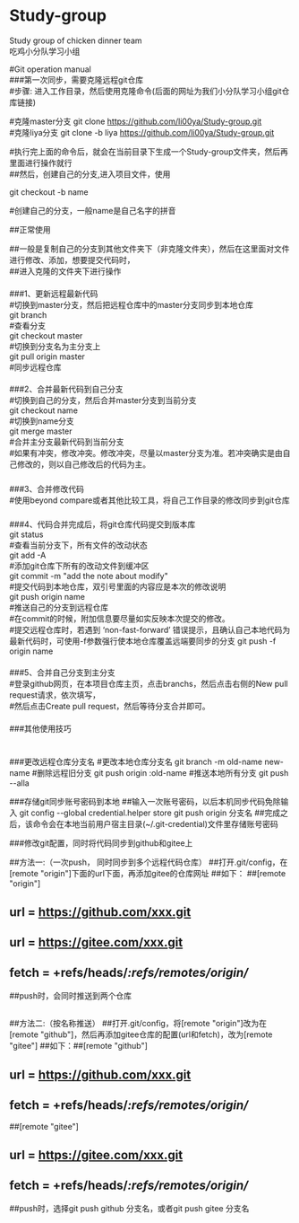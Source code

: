 # Study-group
Study group of chicken dinner team  
吃鸡小分队学习小组  

#Git operation manual  
###第一次同步，需要克隆远程git仓库  
#步骤: 进入工作目录，然后使用克隆命令(后面的网址为我们小分队学习小组git仓库链接)  

#克隆master分支
git clone https://github.com/li00ya/Study-group.git  
#克隆liya分支
git clone -b liya https://github.com/li00ya/Study-group.git

#执行完上面的命令后，就会在当前目录下生成一个Study-group文件夹，然后再里面进行操作就行  
##然后，创建自己的分支,进入项目文件，使用  

git checkout -b name  

#创建自己的分支，一般name是自己名字的拼音  


##正常使用  

##一般是复制自己的分支到其他文件夹下（非克隆文件夹），然后在这里面对文件进行修改、添加，想要提交代码时，  
##进入克隆的文件夹下进行操作  

####
###1、更新远程最新代码  
#切换到master分支，然后把远程仓库中的master分支同步到本地仓库  
git branch  
#查看分支  
git checkout master  
#切换到分支名为主分支上  
git pull origin master  
#同步远程仓库  

####
###2、合并最新代码到自己分支  
#切换到自己的分支，然后合并master分支到当前分支  
git checkout name  
#切换到name分支  
git merge master  
#合并主分支最新代码到当前分支  
#如果有冲突，修改冲突。修改冲突，尽量以master分支为准。若冲突确实是由自己修改的，则以自己修改后的代码为主。  

#####
###3、合并修改代码  
#使用beyond compare或者其他比较工具，将自己工作目录的修改同步到git仓库  

#####
###4、代码合并完成后，将git仓库代码提交到版本库  
git status  
#查看当前分支下，所有文件的改动状态  
git add -A  
#添加git仓库下所有的改动文件到缓冲区  
git commit -m "add the note about modify"  
#提交代码到本地仓库，双引号里面的内容应是本次的修改说明  
git push origin name  
#推送自己的分支到远程仓库  
#在commit的时候，附加信息要尽量如实反映本次提交的修改。  
#提交远程仓库时，若遇到 ‘non-fast-forward’ 错误提示，且确认自己本地代码为最新代码时，可使用-f参数强行使本地仓库覆盖远端要同步的分支
git push -f origin name


####
###5、合并自己分支到主分支  
#登录github网页，在本项目仓库主页，点击branchs，然后点击右侧的New pull request请求，依次填写，  
#然后点击Create pull request，然后等待分支合并即可。  

####
###其他使用技巧
#
###更改远程仓库分支名
#更改本地仓库分支名
git branch -m old-name new-name
#删除远程旧分支
git push origin :old-name
#推送本地所有分支
git push --alla

###存储git同步账号密码到本地
##输入一次账号密码，以后本机同步代码免除输入
git config --global credential.helper store
git push origin 分支名
##完成之后，该命令会在本地当前用户宿主目录(~/.git-credential)文件里存储账号密码

###修改git配置，同时将代码同步到github和gitee上

##方法一:（一次push， 同时同步到多个远程代码仓库）
##打开.git/config，在[remote "origin"]下面的url下面，再添加gitee的仓库网址
##如下：
##[remote "origin"]
##	url = https://github.com/xxx.git
##	url = https://gitee.com/xxx.git
##	fetch = +refs/heads/*:refs/remotes/origin/*
##push时，会同时推送到两个仓库
##
##方法二:（按名称推送）
##打开.git/config，将[remote "origin"]改为在[remote "github"]，然后再添加gitee仓库的配置(url和fetch)，改为[remote "gitee"]
##如下：##[remote "github"]
##  url = https://github.com/xxx.git
##  fetch = +refs/heads/*:refs/remotes/origin/*
##[remote "gitee"]
##  url = https://gitee.com/xxx.git
##  fetch = +refs/heads/*:refs/remotes/origin/*
##push时，选择git push github 分支名，或者git push gitee 分支名
